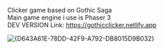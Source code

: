 Clicker game based on Gothic Saga <br>
Main game engine i use is Phaser 3<br>
DEV VERSION Link: https://gothicclicker.netlify.app


![{D643A61E-78DD-42F9-A792-DB8015D9B032}](https://github.com/user-attachments/assets/bd1f5639-a1c2-4b72-b000-4828ceed6410)
